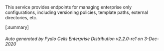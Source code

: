 






This service provides endpoints for managing enterprise only configurations, including versioning policies, template paths, external directories, etc.

[:summary]

###### Auto generated by Pydio Cells Enterprise Distribution v2.2.0-rc1 on 3-Dec-2020
